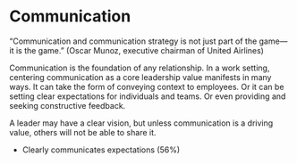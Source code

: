 # Communication

“Communication and communication strategy is not just part of the game—it is the game.” (Oscar Munoz, executive chairman of United Airlines)

Communication is the foundation of any relationship.
In a work setting, centering communication as a core leadership value manifests in many ways. It can take the form of conveying context to employees. Or it can be setting clear expectations for individuals and teams. Or even providing and seeking constructive feedback.

A leader may have a clear vision, but unless communication is a driving value, others will not be able to share it.

* Clearly communicates expectations (56%)